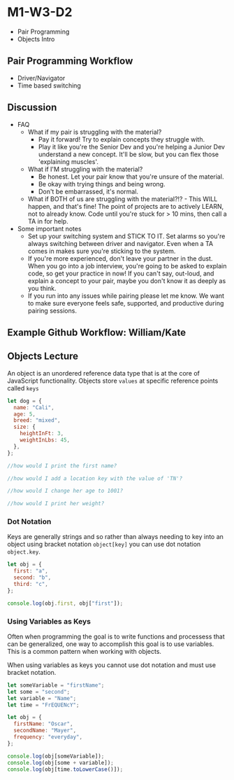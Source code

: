 # M1-W3-D2

- Pair Programming
- Objects Intro

## Pair Programming Workflow

- Driver/Navigator
- Time based switching

## Discussion

- FAQ
  - What if my pair is struggling with the material?
    - Pay it forward! Try to explain concepts they struggle with.
    - Play it like you're the Senior Dev and you're helping a Junior Dev
      understand a new concept. It'll be slow, but you can flex those 'explaining muscles'.
  - What if I'M struggling with the material?
    - Be honest. Let your pair know that you're unsure of the material.
    - Be okay with trying things and being wrong.
    - Don't be embarrassed, it's normal.
  - What if BOTH of us are struggling with the material?!? - This WILL happen, and that's fine! The point of projects are to
    actively LEARN, not to already know. Code until you're stuck for > 10 mins, then call a TA in for help.
- Some important notes
  - Set up your switching system and STICK TO IT. Set alarms so you're
    always switching between driver and navigator. Even when a TA comes in
    makes sure you're sticking to the system.
  - If you're more experienced, don't leave your partner in the dust.
    When you go into a job interview, you're going to be asked to explain code,
    so get your practice in now! If you can't say, out-loud, and explain a
    concept to your pair, maybe you don't know it as deeply as you think.
  - If you run into any issues while pairing please let me know. We want to make
    sure everyone feels safe, supported, and productive during pairing sessions.

## Example Github Workflow: William/Kate

## Objects Lecture

An object is an unordered reference data type that is at the core of JavaScript
functionality. Objects store `values` at specific reference points called `keys`

```js
let dog = {
  name: "Cali",
  age: 5,
  breed: "mixed",
  size: {
    heightInFt: 3,
    weightInLbs: 45,
  },
};

//how would I print the first name?

//how would I add a location key with the value of 'TN'?

//how would I change her age to 1001?

//how would I print her weight?
```

### Dot Notation

Keys are generally strings and so rather than always needing to key into an
object using bracket notation `object[key]` you can use dot notation
`object.key`.

```js
let obj = {
  first: "a",
  second: "b",
  third: "c",
};

console.log(obj.first, obj["first"]);
```

### Using Variables as Keys

Often when programming the goal is to write functions and processess that can be
generalized, one way to accomplish this goal is to use variables. This is a
common pattern when working with objects.

When using variables as keys you cannot use dot notation and must use bracket
notation.

```js
let someVariable = "firstName";
let some = "second";
let variable = "Name";
let time = "FrEQUENcY";

let obj = {
  firstName: "Oscar",
  secondName: "Mayer",
  frequency: "everyday",
};

console.log(obj[someVariable]);
console.log(obj[some + variable]);
console.log(obj[time.toLowerCase()]);
```